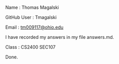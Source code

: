 Name			:  Thomas Magalski

GitHub User		:  Tmagalski

Email			:  tm009117@ohio.edu

I have recorded my answers in my file answers.md.

Class     : CS2400 SEC107

Done.

